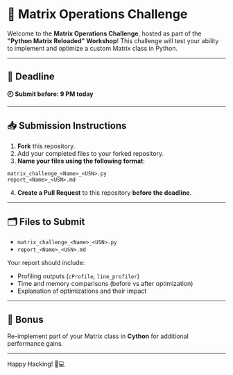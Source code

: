
# 🧠 Matrix Operations Challenge

Welcome to the **Matrix Operations Challenge**, hosted as part of the **"Python Matrix Reloaded" Workshop**! This challenge will test your ability to implement and optimize a custom Matrix class in Python.

---

## 📅 Deadline

**🕘 Submit before: 9 PM today**

---

## 📥 Submission Instructions

1. **Fork** this repository.
2. Add your completed files to your forked repository.
3. **Name your files using the following format**:

```
matrix_challenge_<Name>_<USN>.py
report_<Name>_<USN>.md
```

4. **Create a Pull Request** to this repository **before the deadline**.

---

## 🗂️ Files to Submit

- `matrix_challenge_<Name>_<USN>.py`
- `report_<Name>_<USN>.md`

Your report should include:

- Profiling outputs (`cProfile`, `line_profiler`)
- Time and memory comparisons (before vs after optimization)
- Explanation of optimizations and their impact

---

## 💎 Bonus

Re-implement part of your Matrix class in **Cython** for additional performance gains.

---

Happy Hacking! 🧠💻
